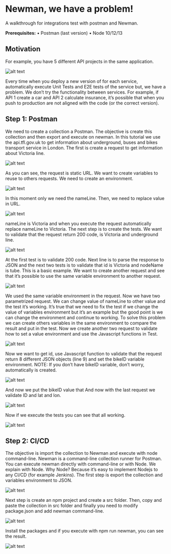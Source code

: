 # Newman, we have a problem!
A walkthrough for integrations test with postman and Newman.

**Prerequisites:**
•	Postman (last version)
•	Node 10/12/13

## Motivation
For example, you have 5 different API projects in the same application.

![alt text](./n16.jpg)

Every time when you deploy a new version of for each service, automatically execute Unit Tests and E2E tests of the service but, we have a problem. We don’t try the functionality between services. For example, if API 1 create a car and API 2 calculate insurance, it’s possible that when you push to production are not aligned with the code (or the correct version).

## Step 1: Postman
We need to create a collection a Postman. The objective is create this collection and then export and execute on newman. In this tutorial we use the api.tfl.gov.uk to get information about underground, buses and bikes transport service in London.
The first is create a request to get information about Victoria line.

![alt text](./n4.jpg)

As you can see, the request is static URL. We want to create variables to reuse to others requests. We need to create an environment.

![alt text](./n3.jpg)

In this moment only we need the nameLine. Then, we need to replace value in URL.

![alt text](./n5.jpg)

nameLine is Victoria and when you execute the request automatically replace nameLine to Victoria. The next step is to create the tests. We want to validate that the request return 200 code, is Victoria and underground line.

![alt text](./n6.jpg)

At the first test is to validate 200 code. Next line is to parse the response to JSON and the next two tests is to validate that id is Victoria and nodeName is tube.
This is a basic example. We want to create another request and see that it’s possible to use the same variable environment to another request.

![alt text](./n7.jpg)

We used the same variable environment in the request.
Now we have two parametrized request. We can change value of nameLine to other value and the test it’s working. It’s true that we need to fix the test if we change the value of variables environment but it’s an example but the good point is we can change the environment and continue to working.
To solve this problem we can create others variables in the same environment to compare the result and put in the test.
Now we create another two request to validate how to set a value environment and use the Javascript functions in Test.

![alt text](./n8.jpg)

Now we want to get id, use Javascript function to validate that the request return 8 different JSON objects (line 9) and set the bikeID variable environment.
NOTE: If you don’t have bikeID variable, don’t worry, automatically is created.

![alt text](./n9.jpg)

And now we put the bikeID value that And now with the last request we validate ID and lat and lon.

![alt text](./n10.jpg)

Now if we execute the tests you can see that all working.

![alt text](./n1.jpg)

## Step 2: CI/CD
The objective is import the collection to Newman and execute with node command-line.
Newman is a command-line collection runner for Postman. You can execute newman directly with command-line or with Node. We explain with Node.
Why Node? Because it’s easy to implement Nodejs to any CI/CD (for example Jenkins).
The first step is export the collection and variables environment to JSON.

![alt text](./n15.jpg)

Next step is create an npm project and create a src folder. Then, copy and paste the collection in src folder and finally you need to modify package.json and add newman command-line.

![alt text](./n11.jpg)

Install the packages and if you execute with npm run newman, you can see the result.

![alt text](./n12.jpg)
